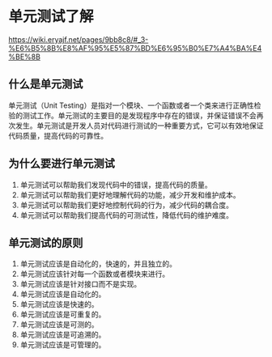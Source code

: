 # 单元测试了解
https://wiki.eryajf.net/pages/9bb8c8/#_3-%E6%B5%8B%E8%AF%95%E5%87%BD%E6%95%B0%E7%A4%BA%E4%BE%8B
## 什么是单元测试  
单元测试（Unit Testing）是指对一个模块、一个函数或者一个类来进行正确性检验的测试工作。单元测试的主要目的是发现程序中存在的错误，并保证错误不会再次发生。单元测试是开发人员对代码进行测试的一种重要方式，它可以有效地保证代码质量，提高代码的可靠性。

## 为什么要进行单元测试   
1. 单元测试可以帮助我们发现代码中的错误，提高代码的质量。  
2. 单元测试可以帮助我们更好地理解代码的功能，减少开发和维护成本。  
3. 单元测试可以帮助我们更好地控制代码的行为，减少代码的耦合度。  
4. 单元测试可以帮助我们提高代码的可测试性，降低代码的维护难度。  

## 单元测试的原则  
1. 单元测试应该是自动化的，快速的，并且独立的。
2. 单元测试应该针对每一个函数或者模块来进行。  
3. 单元测试应该是针对接口而不是实现。  
4. 单元测试应该是自动化的。  
6. 单元测试应该是快速的。  
7. 单元测试应该是可重复的。  
8. 单元测试应该是可测的。  
9. 单元测试应该是可追溯的。  
10. 单元测试应该是可管理的。  


